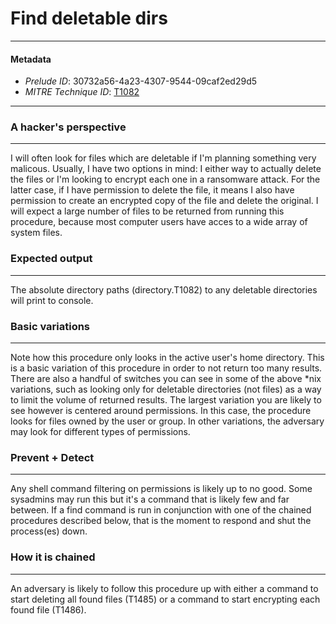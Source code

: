 
# Find deletable dirs

---

#### Metadata

- *Prelude ID*: 30732a56-4a23-4307-9544-09caf2ed29d5
- *MITRE Technique ID*: [T1082](https://attack.mitre.org/techniques/T1082/)

---

### A hacker's perspective

---

I will often look for files which are deletable if I'm planning something very malicous. Usually, I have two options in mind: I either way to actually delete the files or I'm looking to encrypt each one in a ransomware attack. For the latter case, if I have permission to delete the file, it means I also have permission to create an encrypted copy of the file and delete the original. I will expect a large number of files to be returned from running this procedure, because most computer users have acces to a wide array of system files. 

### Expected output

---

The absolute directory paths (directory.T1082) to any deletable directories will print to console. 

### Basic variations

---

Note how this procedure only looks in the active user's home directory. This is a basic variation of this procedure in order to not return too many results. There are also a handful of switches you can see in some of the above *nix variations, such as looking only for deletable directories (not files) as a way to limit the volume of returned results. The largest variation you are likely to see however is centered around permissions. In this case, the procedure looks for files owned by the user or group. In other variations, the adversary may look for different types of permissions. 

### Prevent + Detect

---

Any shell command filtering on permissions is likely up to no good. Some sysadmins may run this but it's a command that is likely few and far between. If a find command is run in conjunction with one of the chained procedures described below, that is the moment to respond and shut the process(es) down. 

### How it is chained

---

An adversary is likely to follow this procedure up with either a command to start deleting all found files (T1485) or a command to start encrypting each found file (T1486). 
